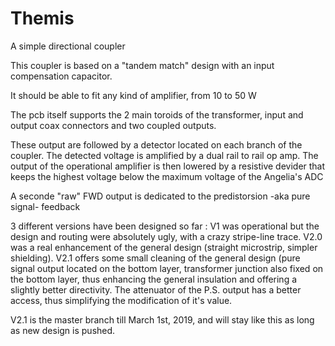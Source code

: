 # Themis

A simple directional coupler

This coupler is based on a "tandem match" design with an input compensation capacitor.
 
It should be able to fit any kind of amplifier, from 10 to 50 W

The pcb itself  supports the 2 main toroids of the transformer, input and output coax connectors 
and two coupled outputs.

These output are followed by a detector located on each branch of the coupler. The detected voltage 
is amplified by a dual rail to rail op amp. The output of the operational amplifier is then 
lowered by a resistive devider that keeps the highest voltage below the maximum voltage of the 
Angelia's ADC 

A seconde "raw" FWD output is dedicated to the predistorsion -aka pure signal- feedback

3 different versions have been designed so far : V1 was operational but the design and routing were absolutely ugly, with a crazy stripe-line trace.
V2.0 was a real enhancement of the general design (straight microstrip, simpler shielding). V2.1 offers some small cleaning of the general design
(pure signal output located on the bottom layer, transformer junction also fixed on the bottom layer, thus enhancing the general insulation and 
offering a slightly better directivity. The attenuator of the P.S. output has a better access, thus simplifying the modification of it's value. 

V2.1 is the master branch till March 1st, 2019, and will stay like this as long as new design is pushed. 


